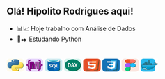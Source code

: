 ## Olá! **Hipolito Rodrigues** aqui!

- 📊📈 Hoje trabalho com Análise de Dados
- 📜✒️ Estudando Python

<div style="display: inline_block"><br>
  <img align="center" alt="hr-Python" height="30" width="40" src="https://github.com/hipolitorodrigues/hipolitorodrigues/blob/4565b8c51fd630a4b48f64f1b1b8269b68d323c2/images/img-python.svg">
  <img align="center" alt="hr-M" height="30" width="40" src="https://github.com/hipolitorodrigues/hipolitorodrigues/blob/4565b8c51fd630a4b48f64f1b1b8269b68d323c2/images/img-m.svg">
  <img align="center" alt="hr-SQL" height="30" width="40" src="https://github.com/hipolitorodrigues/hipolitorodrigues/blob/4565b8c51fd630a4b48f64f1b1b8269b68d323c2/images/img-sql.svg">
  <img align="center" alt="hr-DAX" height="30" width="40" src="https://github.com/hipolitorodrigues/hipolitorodrigues/blob/db0f99476399b1f0688b8c2c3971c89ad3913d0f/images/img-dax.svg">
  <img align="center" alt="hr-HTML" height="30" width="40" src="https://github.com/hipolitorodrigues/hipolitorodrigues/blob/4565b8c51fd630a4b48f64f1b1b8269b68d323c2/images/img-html5.svg">
  <img align="center" alt="hr-CSS" height="30" width="40" src="https://github.com/hipolitorodrigues/hipolitorodrigues/blob/4565b8c51fd630a4b48f64f1b1b8269b68d323c2/images/img-css3.svg">
  <img align="center" alt="hr-Figma" height="30" width="40" src="https://github.com/hipolitorodrigues/hipolitorodrigues/blob/4565b8c51fd630a4b48f64f1b1b8269b68d323c2/images/img-figma.svg">
  <img align="center" alt="hr-Docker" height="30" width="40" src="https://github.com/hipolitorodrigues/hipolitorodrigues/blob/4565b8c51fd630a4b48f64f1b1b8269b68d323c2/images/img-docker.svg">
</div>

